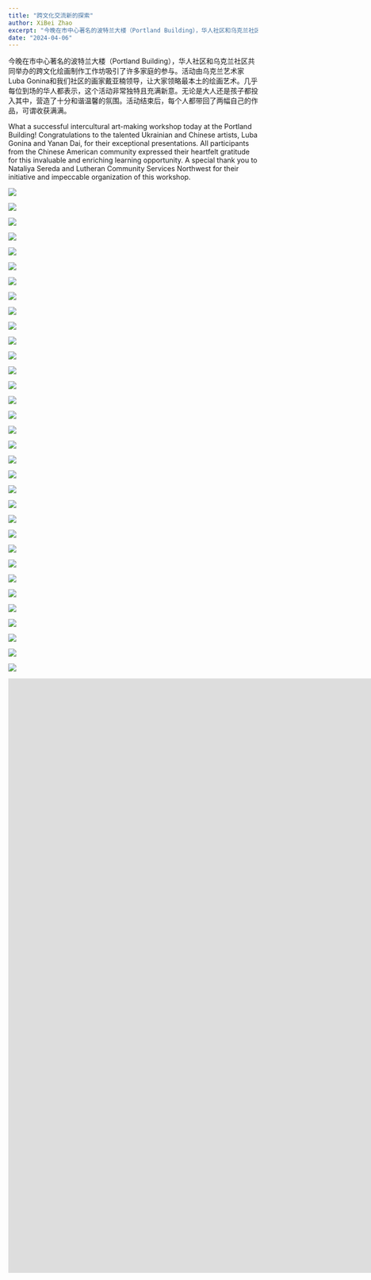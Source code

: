 ```yaml
---
title: "跨文化交流新的探索"
author: XiBei Zhao
excerpt: "今晚在市中心著名的波特兰大楼（Portland Building），华人社区和乌克兰社区共同举办的跨文化绘画制作工作坊吸引了许多家庭的参与。活动由乌克兰艺术家Luba Gonina和我们社区的画家戴雅亚楠领导，让大家领略最本土的绘画艺术。几乎每位到场的华人都表示，这个活动非常独特且充满新意。无论是大人还是孩子都投入其中，营造了十分和谐温馨的氛围。活动结束后，每个人都带回了两幅自己的作品，可谓收获满满。"
date: "2024-04-06"
---
```


今晚在市中心著名的波特兰大楼（Portland Building），华人社区和乌克兰社区共同举办的跨文化绘画制作工作坊吸引了许多家庭的参与。活动由乌克兰艺术家Luba Gonina和我们社区的画家戴亚楠领导，让大家领略最本土的绘画艺术。几乎每位到场的华人都表示，这个活动非常独特且充满新意。无论是大人还是孩子都投入其中，营造了十分和谐温馨的氛围。活动结束后，每个人都带回了两幅自己的作品，可谓收获满满。

What a successful intercultural art-making workshop today at the Portland Building! Congratulations to the talented Ukrainian and Chinese artists, Luba Gonina and Yanan Dai, for their exceptional presentations. All participants from the Chinese American community expressed their heartfelt gratitude for this invaluable and enriching learning opportunity.
A special thank you to Nataliya Sereda and Lutheran Community Services Northwest for their initiative and impeccable organization of this workshop.

![](https://res.cloudinary.com/dhngj18do/image/upload/f_auto,q_auto/v1/images/436769395_411465758185179_4035740309668672504_n)

![](https://res.cloudinary.com/dhngj18do/image/upload/f_auto,q_auto/v1/images/436797849_411465808185174_1521050687937180687_n)

![](https://res.cloudinary.com/dhngj18do/image/upload/f_auto,q_auto/v1/images/436803227_411465848185170_8907859273058279823_n)

![](https://res.cloudinary.com/dhngj18do/image/upload/f_auto,q_auto/v1/images/436772159_411466108185144_2701508254470604382_n)

![](https://res.cloudinary.com/dhngj18do/image/upload/f_auto,q_auto/v1/images/437049545_411466621518426_7434137898892971505_n)

![](https://res.cloudinary.com/dhngj18do/image/upload/f_auto,q_auto/v1/images/436799437_411465884851833_4340977917116076518_n)

![](https://res.cloudinary.com/dhngj18do/image/upload/f_auto,q_auto/v1/images/436837007_411465911518497_5532492156946185829_n)

![](https://res.cloudinary.com/dhngj18do/image/upload/f_auto,q_auto/v1/images/436787567_411465964851825_2830500423953213716_n)

![](https://res.cloudinary.com/dhngj18do/image/upload/f_auto,q_auto/v1/images/436916078_411465994851822_8643862143852742817_n)

![](https://res.cloudinary.com/dhngj18do/image/upload/f_auto,q_auto/v1/images/436803189_411466011518487_7079341789171513614_n)

![](https://res.cloudinary.com/dhngj18do/image/upload/f_auto,q_auto/v1/images/436985503_411466064851815_122868351429347498_n)

![](https://res.cloudinary.com/dhngj18do/image/upload/f_auto,q_auto/v1/images/436658281_411466164851805_9218769122126061786_n)

![](https://res.cloudinary.com/dhngj18do/image/upload/f_auto,q_auto/v1/images/436782991_411466141518474_1227337642586002969_n)

![](https://res.cloudinary.com/dhngj18do/image/upload/f_auto,q_auto/v1/images/436658730_411466188185136_5147335409030033114_n)

![](https://res.cloudinary.com/dhngj18do/image/upload/f_auto,q_auto/v1/images/436788269_411466258185129_8001306238093101887_n)

![](https://res.cloudinary.com/dhngj18do/image/upload/f_auto,q_auto/v1/images/436768525_411466298185125_1531484376731258372_n)

![](https://res.cloudinary.com/dhngj18do/image/upload/f_auto,q_auto/v1/images/436753844_411466308185124_1897604810665137762_n)

![](https://res.cloudinary.com/dhngj18do/image/upload/f_auto,q_auto/v1/images/436769205_411466348185120_3317657478443215700_n)

![](https://res.cloudinary.com/dhngj18do/image/upload/f_auto,q_auto/v1/images/436732107_411466408185114_430724851894593524_n)

![](https://res.cloudinary.com/dhngj18do/image/upload/f_auto,q_auto/v1/images/436926784_411466441518444_2997969584478520751_n)

![](https://res.cloudinary.com/dhngj18do/image/upload/f_auto,q_auto/v1/images/436805276_411466488185106_6177307500626375619_n)

![](https://res.cloudinary.com/dhngj18do/image/upload/f_auto,q_auto/v1/images/436788270_411466544851767_1040677451385577132_n)

![](https://res.cloudinary.com/dhngj18do/image/upload/f_auto,q_auto/v1/images/436641586_411466564851765_4023782114462526394_n)

![](https://res.cloudinary.com/dhngj18do/image/upload/f_auto,q_auto/v1/images/436619017_411466638185091_1621186461107959218_n)

![](https://res.cloudinary.com/dhngj18do/image/upload/f_auto,q_auto/v1/images/436770046_411466658185089_2490122153339657590_n)

![](https://res.cloudinary.com/dhngj18do/image/upload/f_auto,q_auto/v1/images/436641628_411466734851748_3629138139831060753_n)

![](https://res.cloudinary.com/dhngj18do/image/upload/f_auto,q_auto/v1/images/436803168_411466794851742_7573864445878781559_n)

![](https://res.cloudinary.com/dhngj18do/image/upload/f_auto,q_auto/v1/images/436924781_411466761518412_6035708758826043148_n)

![](https://res.cloudinary.com/dhngj18do/image/upload/f_auto,q_auto/v1/images/436936218_411466861518402_8834668260401584136_n)

![](https://res.cloudinary.com/dhngj18do/image/upload/f_auto,q_auto/v1/images/436732137_411466824851739_2321598285232558701_n)

![](https://res.cloudinary.com/dhngj18do/image/upload/f_auto,q_auto/v1/images/436658747_411466908185064_8681651216570281367_n)

![](https://res.cloudinary.com/dhngj18do/image/upload/f_auto,q_auto/v1/images/436711273_411466931518395_3380179792773977157_n)

![](https://res.cloudinary.com/dhngj18do/image/upload/f_auto,q_auto/v1/images/436814145_411465768185178_8647747139990414173_n)

<iframe width="2135" height="1200" src="https://www.youtube.com/embed/Khx42rCQPiw" title="Intercultural Art Making Workshop" frameborder="0" allow="accelerometer; autoplay; clipboard-write; encrypted-media; gyroscope; picture-in-picture; web-share" referrerpolicy="strict-origin-when-cross-origin" allowfullscreen></iframe>
